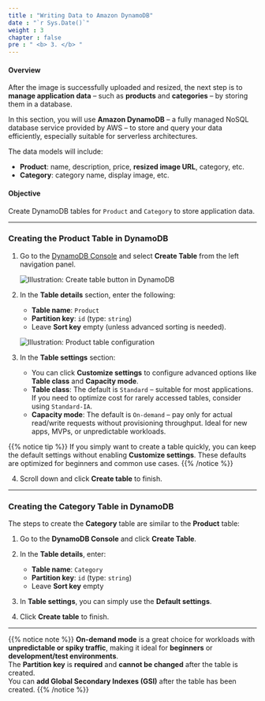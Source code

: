 ```yaml
---
title : "Writing Data to Amazon DynamoDB"
date : "`r Sys.Date()`"
weight : 3
chapter : false
pre : " <b> 3. </b> "
---
```


#### Overview

After the image is successfully uploaded and resized, the next step is to **manage application data** – such as **products** and **categories** – by storing them in a database.

In this section, you will use **Amazon DynamoDB** – a fully managed NoSQL database service provided by AWS – to store and query your data efficiently, especially suitable for serverless architectures.

The data models will include:

- **Product**: name, description, price, **resized image URL**, category, etc.
- **Category**: category name, display image, etc.

#### Objective

Create DynamoDB tables for `Product` and `Category` to store application data.

---

### Creating the Product Table in DynamoDB

1. Go to the [DynamoDB Console](https://console.aws.amazon.com/dynamodb/home) and select **Create Table** from the left navigation panel.

   ![Illustration: Create table button in DynamoDB](images/create-table-button.png)

2. In the **Table details** section, enter the following:

   - **Table name**: `Product`
   - **Partition key**: `id` (type: `string`)
   - Leave **Sort key** empty (unless advanced sorting is needed).

   ![Illustration: Product table configuration](images/product-table-config.png)

3. In the **Table settings** section:

   - You can click **Customize settings** to configure advanced options like **Table class** and **Capacity mode**.
   - **Table class**: The default is `Standard` – suitable for most applications. If you need to optimize cost for rarely accessed tables, consider using `Standard-IA`.
   - **Capacity mode**: The default is `On-demand` – pay only for actual read/write requests without provisioning throughput. Ideal for new apps, MVPs, or unpredictable workloads.

{{% notice tip %}}
If you simply want to create a table quickly, you can keep the default settings without enabling **Customize settings**. These defaults are optimized for beginners and common use cases.
{{% /notice %}}

4. Scroll down and click **Create table** to finish.

---

### Creating the Category Table in DynamoDB

The steps to create the **Category** table are similar to the **Product** table:

1. Go to the **DynamoDB Console** and click **Create Table**.

2. In the **Table details**, enter:
   - **Table name**: `Category`
   - **Partition key**: `id` (type: `string`)
   - Leave **Sort key** empty

3. In **Table settings**, you can simply use the **Default settings**.

4. Click **Create table** to finish.

---

{{% notice note %}}
**On-demand mode** is a great choice for workloads with **unpredictable or spiky traffic**, making it ideal for **beginners** or **development/test environments**.  
The **Partition key** is **required** and **cannot be changed** after the table is created.  
You can **add Global Secondary Indexes (GSI)** after the table has been created.
{{% /notice %}}
